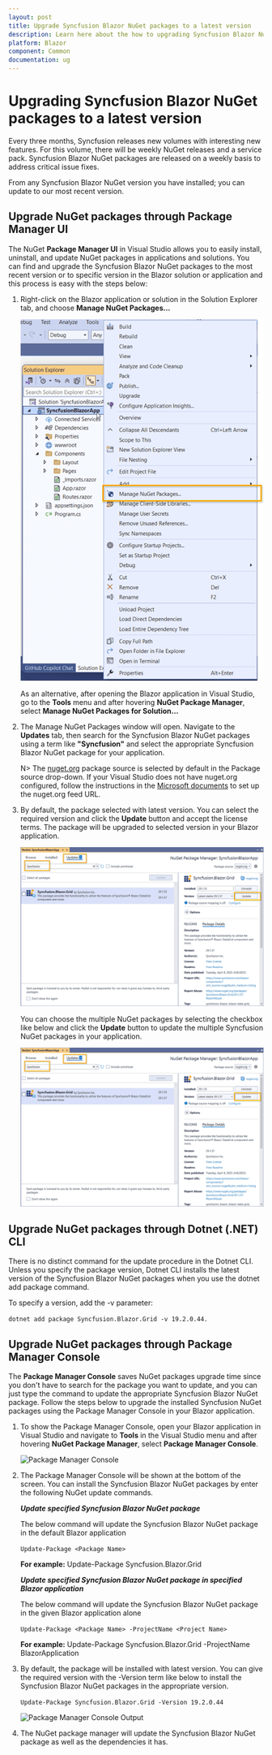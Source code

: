 ```yaml
---
layout: post
title: Upgrade Syncfusion Blazor NuGet packages to a latest version
description: Learn here about the how to upgrading Syncfusion Blazor NuGet packages to a latest version using NuGet manager and package manager UI.
platform: Blazor
component: Common
documentation: ug
---
```


# Upgrading Syncfusion Blazor NuGet packages to a latest version

Every three months, Syncfusion releases new volumes with interesting new features. For this volume, there will be weekly NuGet releases and a service pack. Syncfusion Blazor NuGet packages are released on a weekly basis to address critical issue fixes.

From any Syncfusion Blazor NuGet version you have installed; you can update to our most recent version.

## Upgrade NuGet packages through Package Manager UI

The NuGet **Package Manager UI** in Visual Studio allows you to easily install, uninstall, and update NuGet packages in applications and solutions. You can find and upgrade the Syncfusion Blazor NuGet packages to the most recent version or to specific version in the Blazor solution or application and this process is easy with the steps below:

1. Right-click on the Blazor application or solution in the Solution Explorer tab, and choose **Manage NuGet Packages...**

    ![Manage NuGet Packages add-in](images/ManageNuGet.png)

    As an alternative, after opening the Blazor application in Visual Studio, go to the **Tools** menu and after hovering **NuGet Package Manager**, select **Manage NuGet Packages for Solution...**

2. The Manage NuGet Packages window will open. Navigate to the **Updates** tab, then search for the Syncfusion Blazor NuGet packages using a term like **"Syncfusion"** and select the appropriate Syncfusion Blazor NuGet package for your application.

    N> The [nuget.org](https://api.nuget.org/v3/index.json) package source is selected by default in the Package source drop-down. If your Visual Studio does not have nuget.org configured, follow the instructions in the [Microsoft documents](https://docs.microsoft.com/en-us/nuget/tools/package-manager-ui#package-sources) to set up the nuget.org feed URL.

3. By default, the package selected with latest version. You can select the required version and click the **Update** button and accept the license terms. The package will be upgraded to selected version in your Blazor application.

    ![Blazor Upgrade](images/NuGetUpgrade.png)

    You can choose the multiple NuGet packages by selecting the checkbox like below and click the **Update** button to update the multiple Syncfusion NuGet packages in your application.

    ![Blazor Upgrade](images/MultipleNuGetUpgrade.png)

## Upgrade NuGet packages through Dotnet (.NET) CLI

There is no distinct command for the update procedure in the Dotnet CLI. Unless you specify the package version, Dotnet CLI installs the latest version of the Syncfusion Blazor NuGet packages when you use the dotnet add package command.

To specify a version, add the -v parameter:

```dotnet add package Syncfusion.Blazor.Grid -v 19.2.0.44.```

## Upgrade NuGet packages through Package Manager Console

The **Package Manager Console** saves NuGet packages upgrade time since you don't have to search for the package you want to update, and you can just type the command to update the appropriate Syncfusion Blazor NuGet package. Follow the steps below to upgrade the installed Syncfusion NuGet packages using the Package Manager Console in your Blazor application.

1. To show the Package Manager Console, open your Blazor application in Visual Studio and navigate to **Tools** in the Visual Studio menu and after hovering **NuGet Package Manager**, select **Package Manager Console**.

    ![Package Manager Console](images/console.png)

2. The Package Manager Console will be shown at the bottom of the screen. You can install the Syncfusion Blazor NuGet packages by enter the following NuGet update commands.

    ***Update specified Syncfusion Blazor NuGet package***

    The below command will update the Syncfusion Blazor NuGet package in the default Blazor application

    ```Update-Package <Package Name>```

    **For example:** Update-Package Syncfusion.Blazor.Grid

    ***Update specified Syncfusion Blazor NuGet package in specified Blazor application***

    The below command will update the Syncfusion Blazor NuGet package in the given Blazor application alone

    ```Update-Package <Package Name> -ProjectName <Project Name>```

    **For example:** Update-Package Syncfusion.Blazor.Grid -ProjectName BlazorApplication

3. By default, the package will be installed with latest version. You can give the required version with the -Version term like below to install the Syncfusion Blazor NuGet packages in the appropriate version.

    ```Update-Package Syncfusion.Blazor.Grid -Version 19.2.0.44```

    ![Package Manager Console Output](images/UpdateConsole.png)

4. The NuGet package manager will update the Syncfusion Blazor NuGet package as well as the dependencies it has.
